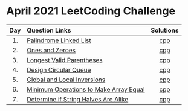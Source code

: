 # April 2021 LeetCoding Challenge

| Day | Question Links                                                                                                                                             |                              Solutions                              |
| :-: | :--------------------------------------------------------------------------------------------------------------------------------------------------------- | :-----------------------------------------------------------------: |
| 1.  | [Palindrome Linked List](https://leetcode.com/explore/featured/card/april-leetcoding-challenge-2021/593/week-1-april-1st-april-7th/3693/)                  |            [cpp](./01.%20Palindrome%20Linked%20List.cpp)            |
| 2.  | [Ones and Zeroes](https://leetcode.com/explore/challenge/card/april-leetcoding-challenge-2021/593/week-1-april-1st-april-7th/3694/)                        |               [cpp](./02.%20Ones%20and%20Zeroes.cpp)                |
| 3.  | [Longest Valid Parentheses](https://leetcode.com/explore/challenge/card/april-leetcoding-challenge-2021/593/week-1-april-1st-april-7th/3695/)              |          [cpp](./03.%20Longest%20Valid%20Parentheses.cpp)           |
| 4.  | [Design Circular Queue](https://leetcode.com/explore/challenge/card/april-leetcoding-challenge-2021/593/week-1-april-1st-april-7th/3696/)                  |            [cpp](./04.%20Design%20Circular%20Queue.cpp)             |
| 5.  | [Global and Local Inversions](https://leetcode.com/explore/challenge/card/april-leetcoding-challenge-2021/593/week-1-april-1st-april-7th/3697/)            |        [cpp](./05.%20Global%20and%20Local%20Inversions.cpp)         |
| 6.  | [Minimum Operations to Make Array Equal](https://leetcode.com/explore/challenge/card/april-leetcoding-challenge-2021/593/week-1-april-1st-april-7th/3698/) | [cpp](./06.%20Minimum%20Operations%20to%20Make%20Array%20Equal.cpp) |
| 7.  | [Determine if String Halves Are Alike](https://leetcode.com/explore/challenge/card/april-leetcoding-challenge-2021/593/week-1-april-1st-april-7th/3699/)   |  [cpp](./07.%20Determine%20if%20String%20Halves%20Are%20Alike.cpp)  |
